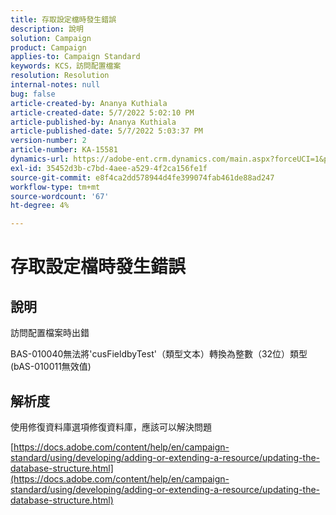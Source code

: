 ```yaml
---
title: 存取設定檔時發生錯誤
description: 說明
solution: Campaign
product: Campaign
applies-to: Campaign Standard
keywords: KCS，訪問配置檔案
resolution: Resolution
internal-notes: null
bug: false
article-created-by: Ananya Kuthiala
article-created-date: 5/7/2022 5:02:10 PM
article-published-by: Ananya Kuthiala
article-published-date: 5/7/2022 5:03:37 PM
version-number: 2
article-number: KA-15581
dynamics-url: https://adobe-ent.crm.dynamics.com/main.aspx?forceUCI=1&pagetype=entityrecord&etn=knowledgearticle&id=379b996e-27ce-ec11-a7b5-0022480a8e40
exl-id: 35452d3b-c7bd-4aee-a529-4f2ca156fe1f
source-git-commit: e8f4ca2dd578944d4fe399074fab461de88ad247
workflow-type: tm+mt
source-wordcount: '67'
ht-degree: 4%

---
```


# 存取設定檔時發生錯誤

## 說明


訪問配置檔案時出錯 

BAS-010040無法將&#39;cusFieldbyTest&#39;（類型文本）轉換為整數（32位）類型(bAS-010011無效值)


## 解析度


使用修復資料庫選項修復資料庫，應該可以解決問題

[https://docs.adobe.com/content/help/en/campaign-standard/using/developing/adding-or-extending-a-resource/updating-the-database-structure.html](https://docs.adobe.com/content/help/en/campaign-standard/using/developing/adding-or-extending-a-resource/updating-the-database-structure.html)
